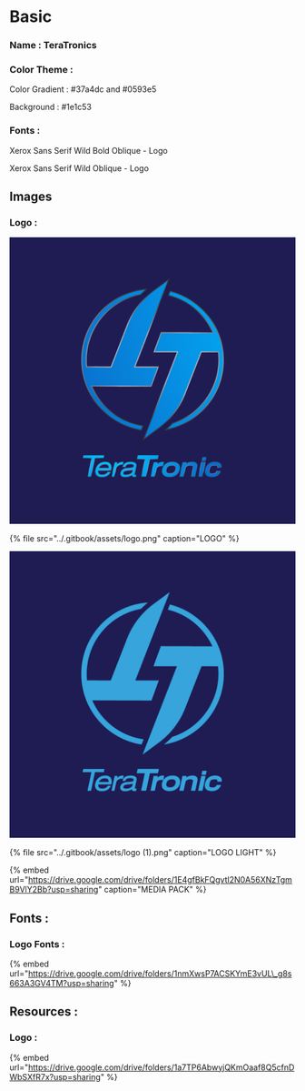 # Basic

### Name : TeraTronics

### Color Theme : 

Color Gradient : \#37a4dc and \#0593e5

Background : \#1e1c53

### Fonts :

Xerox Sans Serif Wild Bold Oblique - Logo

Xerox Sans Serif Wild Oblique - Logo



## Images

### Logo : 

![LOGO](../.gitbook/assets/logo-jpeg%20%281%29.jpg)

{% file src="../.gitbook/assets/logo.png" caption="LOGO" %}

![LOGO LIGHT](../.gitbook/assets/logo%20%281%29.png)

{% file src="../.gitbook/assets/logo \(1\).png" caption="LOGO LIGHT" %}

{% embed url="https://drive.google.com/drive/folders/1E4gfBkFQgvtl2N0A56XNzTgmB9VlY2Bb?usp=sharing" caption="MEDIA PACK" %}

## Fonts :

### Logo Fonts :

{% embed url="https://drive.google.com/drive/folders/1nmXwsP7ACSKYmE3vUL\_g8s663A3GV4TM?usp=sharing" %}

## Resources :

### Logo :

{% embed url="https://drive.google.com/drive/folders/1a7TP6AbwyjQKmOaaf8Q5cfnDWbSXfR7x?usp=sharing" %}



